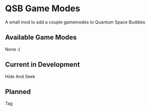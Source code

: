 # QSB Game Modes
A small mod to add a couple gamemodes to Quantum Space Buddies

## Available Game Modes
None :(

## Current in Development
Hide And Seek

## Planned
Tag
